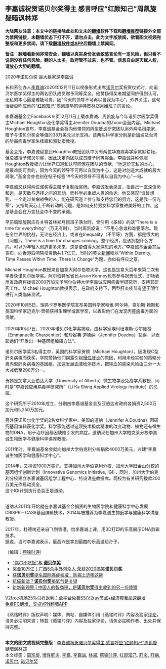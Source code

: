  <h2>李嘉诚祝贺诺贝尔奖得主 感言呼应“红颜知己”周凯旋 疑暗讽林郑</h2> <p class="notice"><b>大陆网友注意：本文中的链接除此处和文末的<a href="https://github.com/bannedbook/fanqiang" >翻墙</a>软件下载和<a href="https://github.com/killgcd/justmysocks/blob/master/README.md">翻墙推荐</a>链接外全部为禁网链接，未翻墙状态下打不开，请勿点击。此为文字版禁闻，欲看图文视频完整版和更多禁闻，请下载<a href="https://github.com/bannedbook/fanqiang">翻墙软件或APP</a>后翻墙上禁闻网。</p><p>备注：翻墙看新闻非常安全，翻墙以真实身份发表敏感言论有一定风险，但只看不说则没有任何风险，翻的人太多，政府管不过来，也不管。信息自由是天赋人权，请放心大胆的翻墙。</b></p>  <div class="entry">  <p></p> <p>2020年<a href="https://www.bannedbook.org/bnews/tag/%e8%af%ba%e8%b4%9d%e5%b0%94%e5%a5%96/" class="st_tag internal_tag" rel="tag" title="标签 诺贝尔奖 下的日志">诺贝尔奖</a> 最大赢家是<a href="https://www.bannedbook.org/bnews/tag/%e6%9d%8e%e5%98%89/" class="st_tag internal_tag" rel="tag" title="标签 李嘉 下的日志">李嘉</a>诚</p> <p>长和系创办人<a href="https://www.bannedbook.org/bnews/tag/%e6%9d%8e%e5%98%89%e8%af%9a/" class="st_tag internal_tag" rel="tag" title="标签 李嘉诚 下的日志">李嘉诚</a>2020年12月11日以视像形式出席<a href="https://www.bannedbook.org/bnews/tag/%e8%af%ba%e8%b4%9d%e5%b0%94/" class="st_tag internal_tag" rel="tag" title="标签 诺贝尔 下的日志">诺贝尔</a>奖祝贺仪式时&#65292;向诺贝尔医学奖得主的两名团队成员赠予同等奖金&#12290;他赞扬得奖者期望同侪得到认可&#65292;无私的本心最是难能可贵&#65292;因&#8220;今天的领导不可再以自我为中心&#8221;&#12290;外界关注&#65292;这句话疑否呼应他的&#8220;<a href="https://www.bannedbook.org/bnews/tag/%E7%BA%A2%E9%A2%9C%E7%9F%A5%E5%B7%B1/" class="st_tag internal_tag" rel="tag" title="标签 红颜知己 下的日志">红颜知己</a>&#8221;周凯旋早前评特首<a href="https://www.bannedbook.org/bnews/tag/%E6%9E%97%E9%83%91/" class="st_tag internal_tag" rel="tag" title="标签 林郑 下的日志">林郑</a>月娥班子的言论&#12290;</p> <p>   李嘉诚基金会Facebook专页12月11日上载李嘉诚&#12289;周凯旋与今年诺贝尔医学奖得主Michael Houghton及化学奖得主Jennifer Doudna的Zoom会面内容&#12290;Michael Houghton宣布&#65292;李嘉诚基金会将向他带领的丙型<a href="https://www.bannedbook.org/bnews/tag/%E8%82%9D%E7%82%8E/" class="st_tag internal_tag" rel="tag" title="标签 肝炎 下的日志">肝炎</a>研究团队另外两名<span class='wp_keywordlink'><a href="https://www.bannedbook.org/forum11/topic309.html" title="禁片：“科学”的棍子" target="_blank">科学</a></span>家&#65292;赠予与诺贝尔奖金等值的38万美元以示支持&#12290;该两名科学家分别是新加坡及台湾的华裔病毒学家朱桂霖和郭劲宏教授&#12290;</p>  <p>基金会指&#65292;李嘉诚留意到Houghton教授团队中另有两位华裔病毒学家默默耕耘&#65292;但没被授予诺贝尔奖&#65292;因此决定向团队成员赠予同等奖金&#12290;李嘉诚并称佩服Houghton教授极力让世界知道和认可同僚在团队的贡献&#65292;&#8220;他这份无私的本心&#65292;是最难能可贵的&#65292;因为今天的领导不可再以自我为中心&#65292;这是对创造大成就的最大局限&#12290;&#8221;基金会亦也别在帖子标签&#8220;#今天的领导不可再以自我为中心&#8221;一句&#12290;</p> <p>李嘉诚又获得两位诺奖得主赠予复制版奖牌&#12290;李嘉诚发表感言&#65292;指自己一直深信命和运&#65292;是天数与选择之间的互动&#65292;而科学必重塑人类的命运&#12290;他又感叹&#8220;谁曾想到&#65292;一个走过贫病战争的人&#65292;能在研究道上参与和支持您们的努力&#65292;这是我一份光荣&#8221;&#65292;又指每天心上不断转动的问题&#65292;是如何支持男女科学家推进美好的工作&#65292;这是基金会在万变社会中不变的承诺&#12290;</p> <p>   早前周凯旋回应有关特首林郑月娥班子落台时&#65292;曾引用&#12298;圣经&#12299;的话&#8220;There is a time for everything&#8221;&#65288;万无有时&#65289;&#12290;当时周凯旋说&#65306;&#8220;不用心急谁和谁要落台&#12290;现在全世界的挑战&#65292;无论在经济上&#65292;或者在Inequality&#65288;不平等&#65289;方面&#65292;都是很大的&#65288;问题&#65289;&#65292;There is a time for changes coming&#65292;整个经济&#65292;应该拥抱什么方向&#65292;可以为年轻人创造更多未来&#65292;这是更值得大家深思的地方&#12290;&#8221;李嘉诚基金会其后宣布&#65292;向香港四间院校资助共1.7亿元&#65292;当时的英文<span class='wp_keywordlink_affiliate'><a href="https://www.bannedbook.org/" title="新闻">新闻</a></span>稿以&#8220;Within Eternity, Time Passes Within Time, There Is Change&#8221;为题&#65292;亦似有呼应之意&#12290;</p> <p>Michael Houghton教授来自加拿大阿尔伯塔大学&#65292;这也是加拿大百年来第二次有学者获诺贝尔医学奖&#12290;阿尔伯特省省长Jason Kenney也有参与祝贺仪式&#65292;即场表示省政府将拨资2000万加元予阿尔伯特大学李嘉诚应用病毒学研究所&#65292;支持其研究工作&#12290;Michael Houghton教授表示&#65292;在政府支持下&#65292;丙型肝炎疫苗有望于明年进行人类临床测试&#12290; </p>  <p>2020年10月5日&#65292;瑞典卡罗琳医学院宣布美国科学家哈维&#183;阿尔特&#12289;查尔斯&#183;赖斯和英国科学家迈克尔&#183;贺顿获得生理学或医学奖&#65292;以表彰他们在发现丙<a href="https://www.bannedbook.org/bnews/tag/%E8%82%9D%E7%97%85/" class="st_tag internal_tag" rel="tag" title="标签 肝病 下的日志">肝病</a>毒方面的贡献&#12290;<br />&nbsp;<br />2020年10月7日&#65292;2020年诺贝尔化学奖揭晓&#65292;由科学家埃玛纽埃勒&#183;沙尔庞捷&#65288;Emmanuelle Charpentier&#65289;和珍妮弗&#183;道德纳&#65288;Jennifer Doudna&#65289;获得&#65292;以表彰她们&#8220;开发出一种基因组编辑方法&#8221;&#12290;</p> <p>   诺贝尔医学奖3名得主中&#65292;英国的科学家贺顿&#65288;Michael Houghton&#65289;&#65292;因发现C型肝炎病毒而获奖&#65292;学院赞扬他们揭露引起<a href="https://www.bannedbook.org/bnews/tag/%e6%85%a2%e6%80%a7%e8%82%9d%e7%82%8e/" class="st_tag internal_tag" rel="tag" title="标签 慢性肝炎 下的日志">慢性肝炎</a>的原因&#65292;利用未经实验的策略分离丙型肝炎病毒的基因组&#65292;加速发展血液检测技术&#65292;把输血的感染风险由三分一大大减低至200万分一&#12290;</p> <p>贺顿是加拿大亚伯达大学&#65288;University of Alberta&#65289;微生物学及免疫学系教授&#65292;同时是&#8220;李嘉诚应用病毒学研究所&#8221;&#65288;Li Ka Shing Applied Virology Institute&#65289;的总监&#12290;</p> <p>这个研究所于2010年成立&#65292;分别由李嘉诚基金会及亚伯达省政府各捐资2,500万加元和5,250万加元&#12290;</p>  <p>另外获诺贝尔化学奖的2名女科学家中&#65292;美国的道纳&#65288;Jennifer A.Doudna&#65289;因研究基因编辑获化学奖&#12290;科学家能透过这项技术极度精准的改变动物&#12289;植物还有微生物的DNA&#65292;用于治疗因基因缺陷引发的病症&#12290;道纳现任加州大学柏克莱分校李嘉诚生物医学与健康科学讲座教授&#12290;</p> <p>2011年时&#65292;李嘉诚基金会就向加州大学伯克利分校捐款4000万美元&#65292;兴建&#8220;李嘉诚生物医学和健康科学中心&#8221;&#12290;</p> <p>2014年&#65292;又捐资1000万美元&#65292;支持加州大学伯克利分校&#12289;加州大学旧金山分校的基因组学创新计划&#65288;Innovative Genomics Initiative, IGI&#65289;&#65292;同时&#65292;加州大学伯克利分校建立李嘉诚基因组学工程中心&#12289;特设讲座教授席&#12290;两校为有关研究拨款200万美元作启动资金&#12290;<br />这个IGI计划执行总监正是道纳&#12290;<br />&nbsp; </p> <p>   道纳从2011年开始就在李嘉诚基金会捐资的生物医学院和健康科学中心发展CRISPR&#65293;CAS9基因编辑技术&#65292;2014年被推荐为李嘉诚生物医学与健康科学讲座教授&#12290;</p>  <p>2017年&#65292;杜德纳还亲自飞到香港&#65292;给李嘉诚上课&#65292;用3D打印的乐高展示DNA剪辑技术&#12290;<br />据说&#65292;当时李嘉诚表示&#65292;最高兴是拿到最酷的乐高送给孙子&#12290;</p> <p>&#65288;编辑&#65306;<a href="https://www.bannedbook.org/bnews/tag/%e7%87%95%e9%93%ad%e6%97%b6%e8%af%84/" class="st_tag internal_tag" rel="tag" title="标签 燕铭时评 下的日志">燕铭时评</a>&#65289;</p> <ul class='op-related-articles' title='相关阅读'> <li><a href='https://www.bannedbook.org/bnews/comments/20201209/1444735.html' target='_blank'>“偶尔不吃饭”与 <b>诺贝尔奖</b></a></li> <li><a href='https://www.bannedbook.org/bnews/funmedia/20201123/1435450.html' target='_blank'>奖金10万亿！广西5杀手外包杀人 荣获2020搞笑<b>诺贝尔奖</b></a></li> <li><a href='https://www.bannedbook.org/bnews/health/20201108/1427632.html' target='_blank'>获<b>诺贝尔奖</b>提名国际癌症权威：防癌上选喝这碗</a></li> <li><a href='https://www.bannedbook.org/bnews/health/20201021/1417540.html' target='_blank'>抗癌新法？<b>诺贝尔奖</b>揭氧气是关键</a></li> <li><a href='https://www.bannedbook.org/bnews/baitai/20201012/1412072.html' target='_blank'>新新新观察 &#124; 中国人的智商税，是<b>诺贝尔奖</b>得主收到的另一份馈赠</a></li> </ul> <p class="texttj"> <a href="https://www.bannedbook.org/forum23/topic22702.html" target="_blank">V2free机场25%引荐返利：全平台免费SS/V2ray节点+经济套餐高速翻墙</a><br/> <a href="https://github.com/bannedbook/fanqiang/wiki/%E7%A6%81%E9%97%BB%E7%BD%91%E5%AE%89%E5%8D%93%E7%BF%BB%E5%A2%99%E6%96%B0%E9%97%BBAPP" target="_blank">免费PC翻墙、安卓VPN翻墙APP</a></p><p>&#12298;燕铭时评&#12299;版权声明&#65306;媒体&#12289;网站&#12289;自媒体引用&#12298;燕铭时评&#12299;内容及独家<span class='wp_keywordlink_affiliate'><a href="https://www.bannedbook.org/bnews/comments/" title="新闻评论" target="_blank">评论</a></span>&#65292;请务必注明来源&#65307;转载&#12298;燕铭时评&#12299;内容及独家评论&#65292;请务必註明作者&#12289;出处并保持完整&#12290;<br />&nbsp;</p><a name='sharetosocial'></a>       <div><b>本文的图文或视频完整版</b>：<a href='https://www.bannedbook.org/bnews/comments/20201216/1448991.html'>李嘉诚祝贺诺贝尔奖得主 感言呼应“红颜知己”周凯旋 疑暗讽林郑</a></div>  </div><!--END ENTRY--> <div class="postfooter"> <div>本文标签：<a href="https://www.bannedbook.org/bnews/tag/%e5%91%a8%e5%87%af%e6%97%8b/" rel="tag">周凯旋</a>, <a href="https://www.bannedbook.org/bnews/tag/%e6%85%a2%e6%80%a7%e8%82%9d%e7%82%8e/" rel="tag">慢性肝炎</a>, <a href="https://www.bannedbook.org/bnews/tag/%e6%9d%8e%e5%98%89/" rel="tag">李嘉</a>, <a href="https://www.bannedbook.org/bnews/tag/%e6%9d%8e%e5%98%89%e8%af%9a/" rel="tag">李嘉诚</a>, <a href="https://www.bannedbook.org/bnews/tag/%E6%9E%97%E9%83%91/" rel="tag">林郑</a>, <a href="https://www.bannedbook.org/bnews/tag/%e7%87%95%e9%93%ad%e6%97%b6%e8%af%84/" rel="tag">燕铭时评</a>, <a href="https://www.bannedbook.org/bnews/tag/%E7%BA%A2%E9%A2%9C%E7%9F%A5%E5%B7%B1/" rel="tag">红颜知己</a>, <a href="https://www.bannedbook.org/bnews/tag/%E8%82%9D%E7%82%8E/" rel="tag">肝炎</a>, <a href="https://www.bannedbook.org/bnews/tag/%E8%82%9D%E7%97%85/" rel="tag">肝病</a>, <a href="https://www.bannedbook.org/bnews/tag/%e8%af%ba%e8%b4%9d%e5%b0%94/" rel="tag">诺贝尔</a>, <a href="https://www.bannedbook.org/bnews/tag/%e8%af%ba%e8%b4%9d%e5%b0%94%e5%a5%96/" rel="tag">诺贝尔奖</a></div>  </div><!--END POSTFOOTER--> 